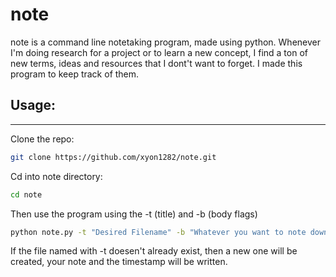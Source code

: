 # note
note is a command line notetaking program, made using python. Whenever I'm doing research for a project or to learn a new concept, I find a ton of new terms, ideas and resources that I dont't want to forget. I made this program to keep track of them.

## Usage:
---------------------------------------------------------------------------

Clone the repo:


```bash
git clone https://github.com/xyon1282/note.git
```

Cd into note directory:

```bash
cd note
```

Then use the program using the -t (title) and -b (body flags)

```bash
python note.py -t "Desired Filename" -b "Whatever you want to note down!"
```

If the file named with -t doesen't already exist, then a new one will be created, your note and the timestamp will be written.


